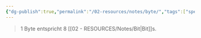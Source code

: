 ```yaml
---
{"dg-publish":true,"permalink":"/02-resources/notes/byte/","tags":["speicher","code","netzwerk","informatik"]}
---
```


> 1 Byte entspricht 8 [[02 - RESOURCES/Notes/Bit\|Bit]]s.